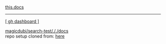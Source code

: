 [this.docs](https://github.com/wonderpaper/tools/tree/main/docs)

---

[[ gh dashboard ]](https://github.com/dashboard)  

[magicdubi/search-test/././docs](https://github.com/magicdubi/search-test/tree/master/docs)  
repo setup cloned from: [here](https://github.com/nxyslp/minima-on-subfolder-setup)  
